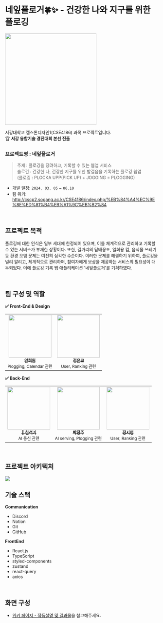 # 네잎플로거🍀✨ - 건강한 나와 지구를 위한 플로깅

<img width=300px src="https://github.com/user-attachments/assets/52bc9410-a479-4750-845d-21691f129e94">

서강대학교 캡스톤디자인1(CSE4186) 과목 프로젝트입니다.<br>
🏆 **서강 융합기술 경진대회 본선 진출**

### 프로젝트명 : 네잎플로거

> 주제 : 플로깅을 장려하고, 기록할 수 있는 웹앱 서비스<br>
> 슬로건 : 건강한 나, 건강한 지구를 위한 발걸음을 기록하는 플로깅 웹앱<br>
> (플로깅 : PLOCKA UPP(PICK UP) + JOGGING = PLOGGING)

- 개발 일정: `2024. 03. 05` ~ `06.10`
- 팀 위키: http://cscp2.sogang.ac.kr/CSE4186/index.php/%EB%84%A4%EC%9E%8E%ED%81%B4%EB%A1%9C%EB%B2%84

<br>

## 프로젝트 목적

플로깅에 대한 인식은 일부 세대에 한정되어 있으며, 이를 체계적으로 관리하고 기록할 수 있는 서비스가 부재한 상황이다. 또한, 길거리의 담배꽁초, 일회용 컵, 음식물 쓰레기 등 환경 오염 문제는 여전히 심각한 수준이다. 이러한 문제를 해결하기 위하여, 플로깅을 널리 알리고, 체계적으로 관리하며, 참여자에게 보상을 제공하는 서비스의 필요성이 대두되었다. 이에 플로깅 기록 웹 애플리케이션 '네잎플로거'를 기획하였다.

<br>

## 팀 구성 및 역할

**✅ Front-End & Design**

<table>
  <tbody>
    <tr>
      <td align="center"><a href="https://github.com/naya-h2">
      <img width=140px src="https://avatars.githubusercontent.com/u/103186362?v=4" alt=""/><br />
      <sub><b>안희원</b></sub></a><br /><sub>Plogging, Calendar 관련</sub></td>
      <td align="center"><a href="https://github.com/ekj1003">
      <img width=140px src="https://avatars.githubusercontent.com/u/140819406?v=4" alt=""/><br />
      <sub><b>정은교</b></sub></a><br /><sub>User, Ranking 관련</sub></td>
    </tr>
  </tbody>
</table>

**✅ Back-End**

<table>
  <tbody>
    <tr>
      <td align="center"><a href="https://github.com/turkeyhan">
      <img width=140px src="https://avatars.githubusercontent.com/u/25241826?v=4" alt=""/><br />
      <sub><b>👑 한석기</b></sub></a><br /><sub>AI 통신 관련</sub></td>
      <td align="center"><a href="https://github.com/gorapang">
      <img width=140px src="https://avatars.githubusercontent.com/u/107031994?v=4" alt=""/><br />
      <sub><b>박정주</b></sub></a><br /><sub>AI serving, Plogging 관련</sub></td>
      <td align="center"><a href="https://github.com/SSEO5">
      <img width=140px src="https://avatars.githubusercontent.com/u/97823296?v=4" alt=""/><br />
      <sub><b>정서영</b></sub></a><br /><sub>User, Ranking 관련</sub></td>
    </tr>
  </tbody>
</table>
<br>

## 프로젝트 아키텍처

<img src="https://github.com/user-attachments/assets/1f7568d6-f383-45a8-8c2e-cd628a93f9f7">

## 기술 스택

**Communication**

- Discord
- Notion
- Git
- GitHub

**FrontEnd**

- React.js
- TypeScript
- styled-components
- zustand
- react-query
- axios

<br>

## 화면 구성

- [위키 페이지 - 작품설명 및 결과물](http://cscp2.sogang.ac.kr/CSE4186/index.php/%EB%84%A4%EC%9E%8E%ED%81%B4%EB%A1%9C%EB%B2%84#.EC.9E.91.ED.92.88.EC.84.A4.EB.AA.85_.EB.B0.8F_.EA.B2.B0.EA.B3.BC.EB.AC.BC)을 참고해주세요.
